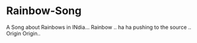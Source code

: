 # Rainbow-Song
A Song about Rainbows in INdia...
Rainbow .. ha ha
pushing to the source .. Origin
Origin.. 

